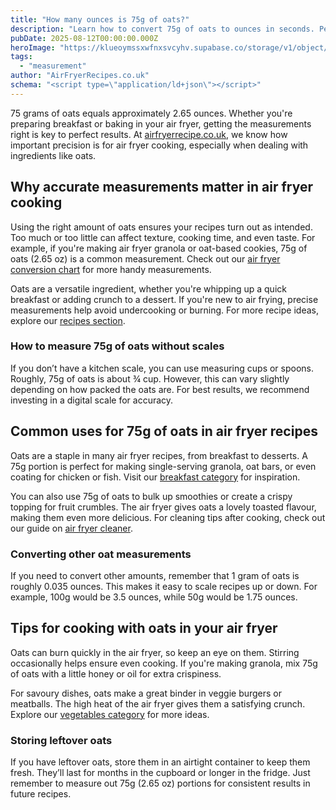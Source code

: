 ```yaml
---
title: "How many ounces is 75g of oats?"
description: "Learn how to convert 75g of oats to ounces in seconds. Perfect for air fryer recipes and precise measurements every time."
pubDate: 2025-08-12T00:00:00.000Z
heroImage: "https://klueoymssxwfnxsvcyhv.supabase.co/storage/v1/object/public/md/how-many-ounces-is-75g-of-oats-636e62dc.webp"
tags:
  - "measurement"
author: "AirFryerRecipes.co.uk"
schema: "<script type=\"application/ld+json\"></script>"
---
```


<p>75 grams of oats equals approximately 2.65 ounces. Whether you're preparing breakfast or baking in your air fryer, getting the measurements right is key to perfect results. At <a href=https://www.airfryerrecipe.co.uk>airfryerrecipe.co.uk</a>, we know how important precision is for air fryer cooking, especially when dealing with ingredients like oats.</p>

<h2>Why accurate measurements matter in air fryer cooking</h2>  
<p>Using the right amount of oats ensures your recipes turn out as intended. Too much or too little can affect texture, cooking time, and even taste. For example, if you're making air fryer granola or oat-based cookies, 75g of oats (2.65 oz) is a common measurement. Check out our <a href=https://www.airfryerrecipe.co.uk/air-fryer-conversion-chart>air fryer conversion chart</a> for more handy measurements.</p>  

<p>Oats are a versatile ingredient, whether you're whipping up a quick breakfast or adding crunch to a dessert. If you're new to air frying, precise measurements help avoid undercooking or burning. For more recipe ideas, explore our <a href=https://www.airfryerrecipe.co.uk/recipes>recipes section</a>.</p>  

<h3>How to measure 75g of oats without scales</h3>  
<p>If you don’t have a kitchen scale, you can use measuring cups or spoons. Roughly, 75g of oats is about ¾ cup. However, this can vary slightly depending on how packed the oats are. For best results, we recommend investing in a digital scale for accuracy.</p>  

<h2>Common uses for 75g of oats in air fryer recipes</h2>  
<p>Oats are a staple in many air fryer recipes, from breakfast to desserts. A 75g portion is perfect for making single-serving granola, oat bars, or even coating for chicken or fish. Visit our <a href=https://www.airfryerrecipe.co.uk/recipe-category/breakfast>breakfast category</a> for inspiration.</p>  

<p>You can also use 75g of oats to bulk up smoothies or create a crispy topping for fruit crumbles. The air fryer gives oats a lovely toasted flavour, making them even more delicious. For cleaning tips after cooking, check out our guide on <a href=https://www.airfryerrecipe.co.uk/air-fryer-cleaner>air fryer cleaner</a>.</p>  

<h3>Converting other oat measurements</h3>  
<p>If you need to convert other amounts, remember that 1 gram of oats is roughly 0.035 ounces. This makes it easy to scale recipes up or down. For example, 100g would be 3.5 ounces, while 50g would be 1.75 ounces.</p>  

<h2>Tips for cooking with oats in your air fryer</h2>  
<p>Oats can burn quickly in the air fryer, so keep an eye on them. Stirring occasionally helps ensure even cooking. If you're making granola, mix 75g of oats with a little honey or oil for extra crispiness.</p>  

<p>For savoury dishes, oats make a great binder in veggie burgers or meatballs. The high heat of the air fryer gives them a satisfying crunch. Explore our <a href=https://www.airfryerrecipe.co.uk/recipe-category/vegetables>vegetables category</a> for more ideas.</p>  

<h3>Storing leftover oats</h3>  
<p>If you have leftover oats, store them in an airtight container to keep them fresh. They’ll last for months in the cupboard or longer in the fridge. Just remember to measure out 75g (2.65 oz) portions for consistent results in future recipes.</p>